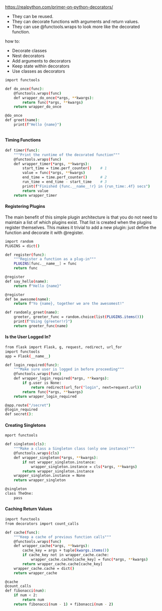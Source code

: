 https://realpython.com/primer-on-python-decorators/  


- They can be reused.
- They can decorate functions with arguments and return values.
- They can use @functools.wraps to look more like the decorated function.

how to:  
- Decorate classes
- Nest decorators
- Add arguments to decorators
- Keep state within decorators
- Use classes as decorators

```bash
import functools

def do_once(func):
    @functools.wraps(func)
    def wrapper_do_once(*args, **kwargs):
        return func(*args, **kwargs)
    return wrapper_do_once

@do_once
def greet(name):
    print(f"Hello {name}")
    
```

#### Timing Functions  
```bash
def timer(func):
    """Print the runtime of the decorated function"""
    @functools.wraps(func)
    def wrapper_timer(*args, **kwargs):
        start_time = time.perf_counter()    # 1
        value = func(*args, **kwargs)
        end_time = time.perf_counter()      # 2
        run_time = end_time - start_time    # 3
        print(f"Finished {func.__name__!r} in {run_time:.4f} secs")
        return value
    return wrapper_timer
```

#### Registering Plugins  
The main benefit of this simple plugin architecture is that you do not need to maintain a list of which plugins exist. That list is created when the plugins register themselves. This makes it trivial to add a new plugin: just define the function and decorate it with @register.  
```bash
import random
PLUGINS = dict()

def register(func):
    """Register a function as a plug-in"""
    PLUGINS[func.__name__] = func
    return func

@register
def say_hello(name):
    return f"Hello {name}"

@register
def be_awesome(name):
    return f"Yo {name}, together we are the awesomest!"

def randomly_greet(name):
    greeter, greeter_func = random.choice(list(PLUGINS.items()))
    print(f"Using {greeter!r}")
    return greeter_func(name)
```

#### Is the User Logged In?
```bash
from flask import Flask, g, request, redirect, url_for
import functools
app = Flask(__name__)

def login_required(func):
    """Make sure user is logged in before proceeding"""
    @functools.wraps(func)
    def wrapper_login_required(*args, **kwargs):
        if g.user is None:
            return redirect(url_for("login", next=request.url))
        return func(*args, **kwargs)
    return wrapper_login_required

@app.route("/secret")
@login_required
def secret():
```

#### Creating Singletons
```bash
mport functools

def singleton(cls):
    """Make a class a Singleton class (only one instance)"""
    @functools.wraps(cls)
    def wrapper_singleton(*args, **kwargs):
        if not wrapper_singleton.instance:
            wrapper_singleton.instance = cls(*args, **kwargs)
        return wrapper_singleton.instance
    wrapper_singleton.instance = None
    return wrapper_singleton

@singleton
class TheOne:
    pass
```

#### Caching Return Values
```bash
import functools
from decorators import count_calls

def cache(func):
    """Keep a cache of previous function calls"""
    @functools.wraps(func)
    def wrapper_cache(*args, **kwargs):
        cache_key = args + tuple(kwargs.items())
        if cache_key not in wrapper_cache.cache:
            wrapper_cache.cache[cache_key] = func(*args, **kwargs)
        return wrapper_cache.cache[cache_key]
    wrapper_cache.cache = dict()
    return wrapper_cache

@cache
@count_calls
def fibonacci(num):
    if num < 2:
        return num
    return fibonacci(num - 1) + fibonacci(num - 2)
``` 

